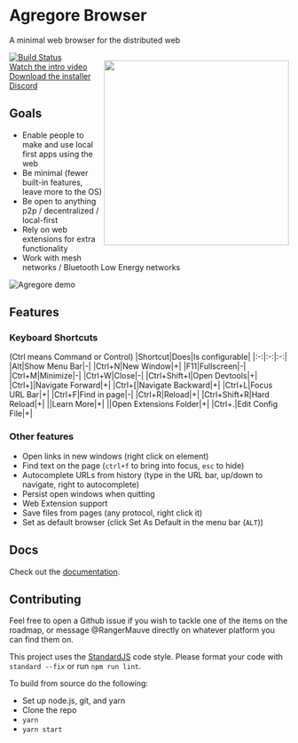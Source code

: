 # Agregore Browser
A minimal web browser for the distributed web

<p align="center" style="float: right">
	<img src="./build/icon.png" width="333px">
</p>

[![Build Status](https://travis-ci.com/RangerMauve/agregore-browser.svg?branch=master)](https://travis-ci.com/RangerMauve/agregore-browser)  
[Watch the intro video](https://www.youtube.com/watch?v=TnYKvOQB0ts&list=PL7sG5SCUNyeYx8wnfMOUpsh7rM_g0w_cu&index=14)  
[Download the installer](https://github.com/RangerMauve/agregore-browser/releases)  
[Discord](https://discord.gg/QMthd4Y)  

## Goals

- Enable people to make and use local first apps using the web
- Be minimal (fewer built-in features, leave more to the OS)
- Be open to anything p2p / decentralized / local-first
- Rely on web extensions for extra functionality
- Work with mesh networks / Bluetooth Low Energy networks

![Agregore demo](agregore-demo-2.gif)

## Features

### Keyboard Shortcuts
(Ctrl means Command or Control)
|Shortcut|Does|Is configurable|
|:-:|:-:|:-:|
|Alt|Show Menu Bar|-|
|Ctrl+N|New Window|+|
|F11|Fullscreen|-|
|Ctrl+M|Minimize|-|
|Ctrl+W|Close|-|
|Ctrl+Shift+I|Open Devtools|+|
|Ctrl+]|Navigate Forward|+|
|Ctrl+\[|Navigate Backward|+|
|Ctrl+L|Focus URL Bar|+|
|Ctrl+F|Find in page|-|
|Ctrl+R|Reload|+|
|Ctrl+Shift+R|Hard Reload|+|
||Learn More|+|
||Open Extensions Folder|+|
|Ctrl+.|Edit Config File|+|

### Other features
- Open links in new windows (right click on element)
- Find text on the page (`ctrl+f` to bring into focus, `esc` to hide)
- Autocomplete URLs from history (type in the URL bar, up/down to navigate, right to autocomplete)
- Persist open windows when quitting
- Web Extension support
- Save files from pages (any protocol, right click it)
- Set as default browser (click Set As Default in the menu bar (`ALT`))

## Docs

Check out the [documentation](./docs).

## Contributing

Feel free to open a Github issue if you wish to tackle one of the items on the roadmap, or message @RangerMauve directly on whatever platform you can find them on.

This project uses the [StandardJS](https://standardjs.com/) code style. Please format your code with `standard --fix` or run `npm run lint`.

To build from source do the following:

- Set up node.js, git, and yarn
- Clone the repo
- `yarn`
- `yarn start`

